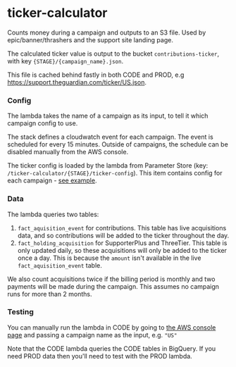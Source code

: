 # ticker-calculator

Counts money during a campaign and outputs to an S3 file. Used by epic/banner/thrashers and the support site landing page.

The calculated ticker value is output to the bucket `contributions-ticker`, with key `{STAGE}/{campaign_name}.json`.

This file is cached behind fastly in both CODE and PROD, e.g https://support.theguardian.com/ticker/US.json.

### Config

The lambda takes the name of a campaign as its input, to tell it which campaign config to use.

The stack defines a cloudwatch event for each campaign. The event is scheduled for every 15 minutes. Outside of campaigns, the schedule can be disabled manually from the AWS console.

The ticker config is loaded by the lambda from Parameter Store (key: `/ticker-calculator/{STAGE}/ticker-config`). This item contains config for each campaign - [see example](./src/ticker.conf.json).

### Data

The lambda queries two tables:
1. `fact_aquisition_event` for contributions. This table has live acquisitions data, and so contributions will be added to the ticker throughout the day.
2. `fact_holding_acquisition` for SupporterPlus and ThreeTier. This table is only updated daily, so these acquisitions will only be added to the ticker once a day. This is because the `amount` isn't available in the live `fact_aquisition_event` table.

We also count acquisitions twice if the billing period is monthly and two payments will be made during the campaign. This assumes no campaign runs for more than 2 months.

### Testing

You can manually run the lambda in CODE by going to [the AWS console page](https://eu-west-1.console.aws.amazon.com/lambda/home?region=eu-west-1#/functions/ticker-calculator-CODE?tab=testing) and passing a campaign name as the input, e.g.
`"US"`

Note that the CODE lambda queries the CODE tables in BigQuery. If you need PROD data then you'll need to test with the PROD lambda.
